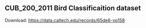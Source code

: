 ## CUB_200_2011 Bird Classificaition dataset

Download: https://data.caltech.edu/records/65de6-vp158